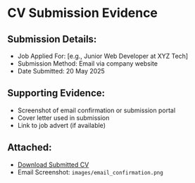 # CV Submission Evidence

## Submission Details:
- Job Applied For: [e.g., Junior Web Developer at XYZ Tech]
- Submission Method: Email via company website
- Date Submitted: 20 May 2025

## Supporting Evidence:
- Screenshot of email confirmation or submission portal
- Cover letter used in submission
- Link to job advert (if available)

## Attached:
- [Download Submitted CV](Dyani_Khanyiso_CV.pdf)
- Email Screenshot: `images/email_confirmation.png`
